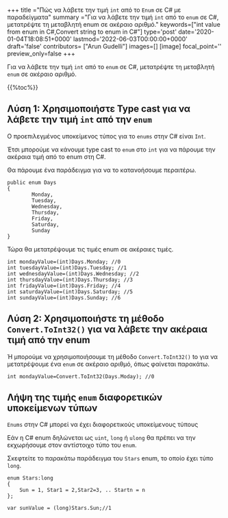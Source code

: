 +++
title   ="Πώς να λάβετε την τιμή `int` από το `Enum` σε C# με παραδείγματα"
summary ="Για να λάβετε την τιμή `int` από το `enum` σε C#, μετατρέψτε τη μεταβλητή enum σε ακέραιο αριθμό."
keywords=["int value from enum in C#,Convert string to enum in C#"]
type='post'
date='2020-01-04T18:08:51+0000'
lastmod='2022-06-03T00:00:00+0000'
draft='false'
contributors= ["Arun Gudelli"]
images=[]
[image]
focal_point=''
preview_only=false
+++

Για να λάβετε την τιμή `int` από το `enum` σε C#, μετατρέψτε τη μεταβλητή `enum` σε ακέραιο αριθμό.

{{%toc%}}

## Λύση 1: Χρησιμοποιήστε Type cast για να λάβετε την τιμή `int` από την `enum`

Ο προεπιλεγμένος υποκείμενος τύπος για το `enums` στην C# είναι `Int`.

Έτσι μπορούμε να κάνουμε type cast το `enum` στο `int` για να πάρουμε την ακέραια τιμή από το enum στη C#.

Θα πάρουμε ένα παράδειγμα για να το κατανοήσουμε περαιτέρω.

```
public enum Days
{
        Monday,  
        Tuesday,  
        Wednesday,  
        Thursday,  
        Friday,  
        Saturday,  
        Sunday
}
```

Τώρα θα μετατρέψουμε τις τιμές enum σε ακέραιες τιμές.

```
int mondayValue=(int)Days.Monday; //0
int tuesdayValue=(int)Days.Tuesday; //1
int wednesdayValue=(int)Days.Wednesday; //2
int thursdayValue=(int)Days.Thursday; //3
int fridayValue=(int)Days.Friday; //4
int saturdayValue=(int)Days.Saturday; //5
int sundayValue=(int)Days.Sunday; //6
```

## Λύση 2: Χρησιμοποιήστε τη μέθοδο `Convert.ToInt32()` για να λάβετε την ακέραια τιμή από την enum

Ή μπορούμε να χρησιμοποιήσουμε τη μέθοδο `Convert.ToInt32()` to για να μετατρέψουμε ένα `enum` σε ακέραιο αριθμό, όπως φαίνεται παρακάτω.

```
int mondayValue=Convert.ToInt32(Days.Moday); //0

```

## Λήψη της τιμής `enum` διαφορετικών υποκείμενων τύπων

`Enums` στην C# μπορεί να έχει διαφορετικούς υποκείμενους τύπους 

Εάν η C# enum δηλώνεται ως `uint`, `long` ή `ulong` θα πρέπει να την εκχωρήσουμε στον αντίστοιχο τύπο του `enum`.

Σκεφτείτε το παρακάτω παράδειγμα του `Stars` enum, το οποίο έχει τύπο `long`.

```
enum Stars:long 
{
    Sun = 1, Star1 = 2,Star2=3, .. Startn = n
};

var sunValue = (long)Stars.Sun;//1
```